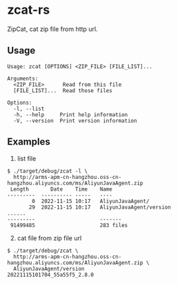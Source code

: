 # zcat-rs

ZipCat, cat zip file from http url.

## Usage

```
Usage: zcat [OPTIONS] <ZIP_FILE> [FILE_LIST]...

Arguments:
  <ZIP_FILE>      Read from this file
  [FILE_LIST]...  Read those files

Options:
  -l, --list
  -h, --help     Print help information
  -V, --version  Print version information
```

## Examples

1. list file

```shell
$ ./target/debug/zcat -l \
  http://arms-apm-cn-hangzhou.oss-cn-hangzhou.aliyuncs.com/ms/AliyunJavaAgent.zip
 Length       Date    Time    Name
---------  ---------- -----   ----
        0  2022-11-15 10:17   AliyunJavaAgent/
       29  2022-11-15 10:17   AliyunJavaAgent/version
......
---------                     -------
 91499485                     283 files
```

2. cat file from zip file url

```shell
$ ./target/debug/zcat \
  http://arms-apm-cn-hangzhou.oss-cn-hangzhou.aliyuncs.com/ms/AliyunJavaAgent.zip \
  AliyunJavaAgent/version
20221115101704_55a55f5_2.8.0
```
